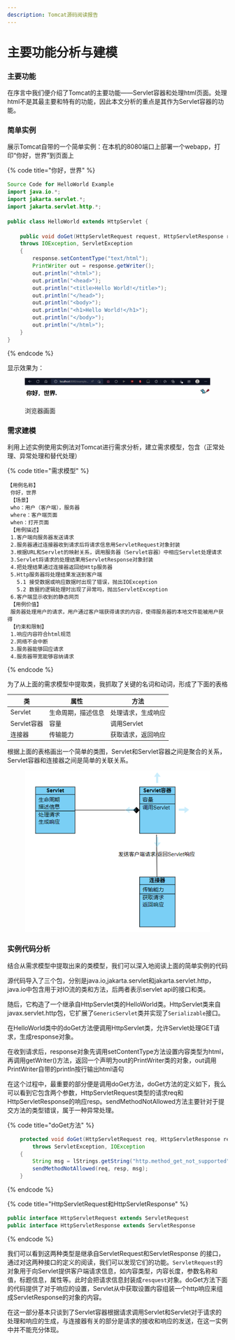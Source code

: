 ```yaml
---
description: Tomcat源码阅读报告
---
```


# 主要功能分析与建模

### 主要功能

在序言中我们便介绍了Tomcat的主要功能——Servlet容器和处理html页面。处理html不是其最主要和特有的功能，因此本文分析的重点是其作为Servlet容器的功能。

### 简单实例

展示Tomcat自带的一个简单实例：在本机的8080端口上部署一个webapp，打印“你好，世界”到页面上

{% code title="你好，世界" %}
```java
Source Code for HelloWorld Example
import java.io.*;
import jakarta.servlet.*;
import jakarta.servlet.http.*;

public class HelloWorld extends HttpServlet {

    public void doGet(HttpServletRequest request, HttpServletResponse response)
    throws IOException, ServletException
    {
        response.setContentType("text/html");
        PrintWriter out = response.getWriter();
        out.println("<html>");
        out.println("<head>");
        out.println("<title>Hello World!</title>");
        out.println("</head>");
        out.println("<body>");
        out.println("<h1>Hello World!</h1>");
        out.println("</body>");
        out.println("</html>");
    }
}
```
{% endcode %}

显示效果为：

<figure><img src=".gitbook/assets/helloworld.png" alt=""><figcaption><p>浏览器画面</p></figcaption></figure>

### 需求建模

利用上述实例使用实例法对Tomcat进行需求分析，建立需求模型，包含（正常处理、异常处理和替代处理）

{% code title="需求模型" %}
```
【用例名称】
 你好，世界
 【场景】
 who：用户（客户端），服务器
 where：客户端页面
 when：打开页面
 【用例描述】
 1.客户端向服务器发送请求
 2.服务器通过连接器收到请求后将请求信息用ServletRequest对象封装
 3.根据URL和Servlet的映射关系，调用服务器（Servlet容器）中相应Servlet处理请求
 3.Servlet将请求的处理结果用ServletResponse对象封装
 4.把处理结果通过连接器返回给Http服务器
 5.Http服务器将处理结果发送到客户端
   5.1 接受数据或响应数据时出现了错误，抛出IOException
   5.2 数据的逻辑处理时出现了异常吗，抛出ServletException
 6.客户端显示收到的静态网页
 【用例价值】
 服务器处理用户的请求，用户通过客户端获得请求的内容，使得服务器的本地文件能被用户获得
 【约束和限制】
 1.响应内容符合html规范
 2.网络不会中断
 3.服务器能够回应请求
 4.服务器带宽能够容纳请求
```
{% endcode %}

为了从上面的需求模型中提取类，我抓取了关键的名词和动词，形成了下面的表格

| 类         | 属性        | 方法        |
| --------- | --------- | --------- |
| Servlet   | 生命周期，描述信息 | 处理请求，生成响应 |
| Servlet容器 | 容量        | 调用Servlet |
| 连接器       | 传输能力      | 获取请求，返回响应 |

根据上面的表格画出一个简单的类图，Servlet和Servlet容器之间是聚合的关系，Servlet容器和连接器之间是简单的关联关系。

<figure><img src=".gitbook/assets/需求分析类图.png" alt=""><figcaption></figcaption></figure>

### 实例代码分析

结合从需求模型中提取出来的类模型，我们可以深入地阅读上面的简单实例的代码

源代码导入了三个包，分别是java.io,jakarta.servlet和jakarta.servlet.http，java.io中包含用于对IO流的类和方法，后两者表示servlet api的接口和类。

随后，它构造了一个继承自HttpServlet类的HelloWorld类。HttpServlet类来自javax.servlet.http包，它扩展了`GenericServlet`类并实现了`Serializable`接口。

在HelloWorld类中的doGet方法便调用HttpServlet类，允许Servlet处理GET请求，生成response对象。

在收到请求后，response对象先调用setContentType方法设置内容类型为html，再调用getWriter()方法，返回一个声明为out的PrintWriter类的对象，out调用PrintWriter自带的println按行输出html语句

在这个过程中，最重要的部分便是调用doGet方法，doGet方法的定义如下，我么可以看到它包含两个参数，HttpServletRequest类型的请求req和HttpServletResponse的响应resp。sendMethodNotAllowed方法主要针对于提交方法的类型错误，属于一种异常处理。

{% code title="doGet方法" %}
```java
    protected void doGet(HttpServletRequest req, HttpServletResponse resp)
        throws ServletException, IOException
    {
        String msg = lStrings.getString("http.method_get_not_supported");
        sendMethodNotAllowed(req, resp, msg);
    }
```
{% endcode %}

{% code title="HttpServletRequest和HttpServletResponse" %}
```java
public interface HttpServletRequest extends ServletRequest
public interface HttpServletResponse extends ServletResponse 
```
{% endcode %}

我们可以看到这两种类型是继承自ServletRequest和ServletResponse 的接口，通过对这两种接口的定义的阅读，我们可以发现它们的功能。`ServletRequest`的对象用于向Servlet提供客户端请求信息，如内容类型，内容长度，参数名称和值，标题信息，属性等。此时会把请求信息封装成`resquest`对象。doGet方法下面的代码提供了对于响应的设置，Servlet从中获取设置内容组装一个http响应来组成ServletResponse的对象的内容。

在这一部分基本只谈到了Servlet容器根据请求调用Servlet和Servlet对于请求的处理和响应的生成，与连接器有关的部分是请求的接收和响应的发送，在这一实例中并不能充分体现。
